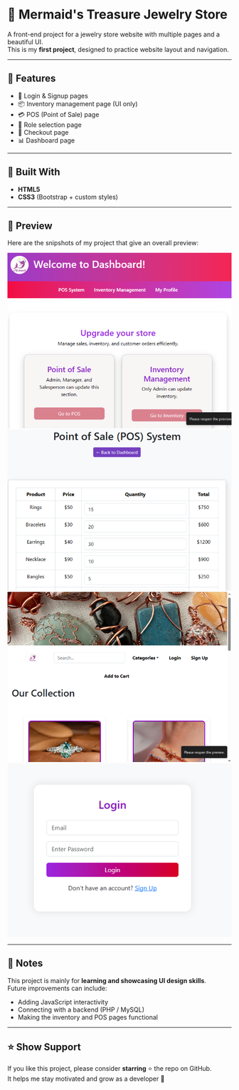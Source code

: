 # 💎 Mermaid's Treasure Jewelry Store

A front-end project for a jewelry store website with multiple pages and a beautiful UI.  
This is my **first project**, designed to practice website layout and navigation.  

---

## 📌 Features
- 🔑 Login & Signup pages  
- 📦 Inventory management page (UI only)  
- 💳 POS (Point of Sale) page  
- 👥 Role selection page  
- 🛒 Checkout page  
- 📊 Dashboard page  

---

## 🚀 Built With
- **HTML5**  
- **CSS3** (Bootstrap + custom styles)  

---

## 📸 Preview
Here are the snipshots of my project that give an overall preview:  

![Dashboard Snipshot](/myjewelry/screenshots/Myjewelrydashboard.PNG)
![POS Snipshot](/myjewelry/screenshots/Myjewelrypos.PNG)
![Homepage Snipshot](/myjewelry/screenshots/Myjewelryhomepage.PNG)
![Login Snipshot](/myjewelry/screenshots/Myjeweelrylogin.PNG)


---

## 📝 Notes
This project is mainly for **learning and showcasing UI design skills**.  
Future improvements can include:
- Adding JavaScript interactivity  
- Connecting with a backend (PHP / MySQL)  
- Making the inventory and POS pages functional  

---


## ⭐ Show Support
If you like this project, please consider **starring** ⭐ the repo on GitHub.  
It helps me stay motivated and grow as a developer 🚀


